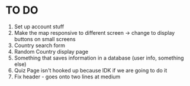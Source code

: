 # TO DO
1. Set up account stuff
2. Make the map responsive to different screen -> change to display buttons on small screens
3. Country search form
4. Random Country display page
5. Something that saves information in a database (user info, something else)
6. Quiz Page isn't hooked up because IDK if we are going to do it
7. Fix header - goes onto two lines at medium